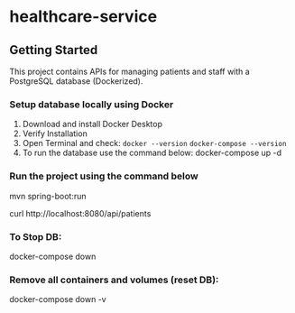 # healthcare-service
## Getting Started
This project contains APIs for managing patients and staff with a PostgreSQL database (Dockerized).
### Setup database locally using Docker
1. Download and install Docker Desktop
2. Verify Installation 
3. Open Terminal and check:
      `docker --version`
      `docker-compose --version`
4. To run the database use the command below:
docker-compose up -d
### Run the project using the command below
mvn spring-boot:run

curl http://localhost:8080/api/patients

### To Stop DB:
docker-compose down
### Remove all containers and volumes (reset DB):
docker-compose down -v
